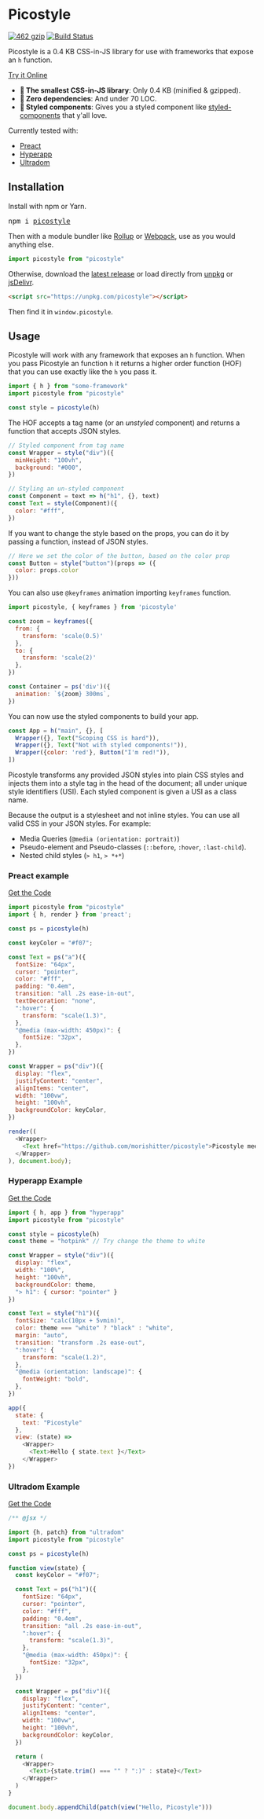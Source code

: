 # Picostyle

[![462 gzip][gzip-badge]][bundlesize]
[![Build Status][travis-badge]][travis]

[gzip-badge]: https://img.shields.io/badge/minified%20&%20gzipped-462%20B-brightgreen.svg
[bundlesize]: https://github.com/siddharthkp/bundlesize
[travis-badge]: https://travis-ci.org/morishitter/picostyle.svg
[travis]: https://travis-ci.org/morishitter/picostyle

Picostyle is a 0.4 KB CSS-in-JS library for use with frameworks that expose an `h` function.

[Try it Online](https://codepen.io/morishitter/pen/aEpGYN?editors=0010)

- **🚀 The smallest CSS-in-JS library**: Only 0.4 KB (minified & gzipped).
- **👏 Zero dependencies**: And under 70 LOC.
- **💅 Styled components**: Gives you a styled component like [styled-components](https://www.styled-components.com/) that y'all love.

Currently tested with:

- [Preact](https://github.com/developit/preact)
- [Hyperapp](https://github.com/hyperapp/hyperapp)
- [Ultradom](https://github.com/jorgebucaran/ultradom)

## Installation

Install with npm or Yarn.

<pre>
npm i <a href="https://www.npmjs.com/package/picostyle">picostyle</a>
</pre>

Then with a module bundler like [Rollup](https://github.com/rollup/rollup) or [Webpack](https://github.com/webpack/webpack), use as you would anything else.

```js
import picostyle from "picostyle"
```

Otherwise, download the [latest release](https://github.com/picostyle/picostyle/releases/latest) or load directly from [unpkg](https://unpkg.com/picostyle) or [jsDelivr](https://cdn.jsdelivr.net/npm/picostyle@latest/dist/picostyle.js).
```html
<script src="https://unpkg.com/picostyle"></script>
```

Then find it in `window.picostyle`.

## Usage

Picostyle will work with any framework that exposes an `h` function. When you pass Picostyle an function `h` it returns a higher order function (HOF) that you can use exactly like the `h` you pass it.

```js
import { h } from "some-framework"
import picostyle from "picostyle"

const style = picostyle(h)
```

The HOF accepts a tag name (or an _unstyled_ component) and returns a function that accepts JSON styles.

```js
// Styled component from tag name
const Wrapper = style("div")({
  minHeight: "100vh",
  background: "#000",
})

// Styling an un-styled component
const Component = text => h("h1", {}, text)
const Text = style(Component)({
  color: "#fff",
})
```
If you want to change the style based on the props, you can do it by passing a function, instead of JSON styles.

```js
// Here we set the color of the button, based on the color prop
const Button = style("button")(props => ({
  color: props.color
}))
```

You can also use `@keyframes` animation importing `keyframes` function.

```js
import picostyle, { keyframes } from 'picostyle'

const zoom = keyframes({
  from: {
    transform: 'scale(0.5)'
  },
  to: {
    transform: 'scale(2)'
  },
})

const Container = ps('div')({
  animation: `${zoom} 300ms`,
})
```

You can now use the styled components to build your app.

```js
const App = h("main", {}, [
  Wrapper({}, Text("Scoping CSS is hard")),
  Wrapper({}, Text("Not with styled components!")),
  Wrapper({color: 'red'}, Button("I'm red!")),
])
```


Picostyle transforms any provided JSON styles into plain CSS styles and injects them into a style tag in the head of the document; all under unique style identifiers (USI). Each styled component is given a USI as a class name.

Because the output is a stylesheet and not inline styles. You can use all valid CSS in your JSON styles. For example:

- Media Queries (`@media (orientation: portrait)`)
- Pseudo-element and Pseudo-classes (`::before`, `:hover`, `:last-child`).
- Nested child styles (`> h1`, `> *+*`)

### Preact example

[Get the Code](https://github.com/morishitter/picostyle/tree/master/examples/preact)

```js
import picostyle from "picostyle"
import { h, render } from 'preact';

const ps = picostyle(h)

const keyColor = "#f07";

const Text = ps("a")({
  fontSize: "64px",
  cursor: "pointer",
  color: "#fff",
  padding: "0.4em",
  transition: "all .2s ease-in-out",
  textDecoration: "none",
  ":hover": {
    transform: "scale(1.3)",
  },
  "@media (max-width: 450px)": {
    fontSize: "32px",
  },
})

const Wrapper = ps("div")({
  display: "flex",
  justifyContent: "center",
  alignItems: "center",
  width: "100vw",
  height: "100vh",
  backgroundColor: keyColor,
})

render((
  <Wrapper>
    <Text href="https://github.com/morishitter/picostyle">Picostyle meets Preact</Text>
  </Wrapper>
), document.body);
```


### Hyperapp Example

[Get the Code](https://github.com/morishitter/picostyle/tree/master/examples/hyperapp)

```js
import { h, app } from "hyperapp"
import picostyle from "picostyle"

const style = picostyle(h)
const theme = "hotpink" // Try change the theme to white

const Wrapper = style("div")({
  display: "flex",
  width: "100%",
  height: "100vh",
  backgroundColor: theme,
  "> h1": { cursor: "pointer" }
})

const Text = style("h1")({
  fontSize: "calc(10px + 5vmin)",
  color: theme === "white" ? "black" : "white",
  margin: "auto",
  transition: "transform .2s ease-out",
  ":hover": {
    transform: "scale(1.2)",
  },
  "@media (orientation: landscape)": {
    fontWeight: "bold",
  },
})

app({
  state: {
    text: "Picostyle"
  },
  view: (state) =>
    <Wrapper>
      <Text>Hello { state.text }</Text>
    </Wrapper>
})
```


### Ultradom Example

[Get the Code](https://github.com/morishitter/picostyle/tree/master/examples/ultradom)

```js
/** @jsx */

import {h, patch} from "ultradom"
import picostyle from "picostyle"

const ps = picostyle(h)

function view(state) {
  const keyColor = "#f07";

  const Text = ps("h1")({
    fontSize: "64px",
    cursor: "pointer",
    color: "#fff",
    padding: "0.4em",
    transition: "all .2s ease-in-out",
    ":hover": {
      transform: "scale(1.3)",
    },
    "@media (max-width: 450px)": {
      fontSize: "32px",
    },
  })

  const Wrapper = ps("div")({
    display: "flex",
    justifyContent: "center",
    alignItems: "center",
    width: "100vw",
    height: "100vh",
    backgroundColor: keyColor,
  })

  return (
    <Wrapper>
      <Text>{state.trim() === "" ? ":)" : state}</Text>
    </Wrapper>
  )
}

document.body.appendChild(patch(view("Hello, Picostyle")))
```
